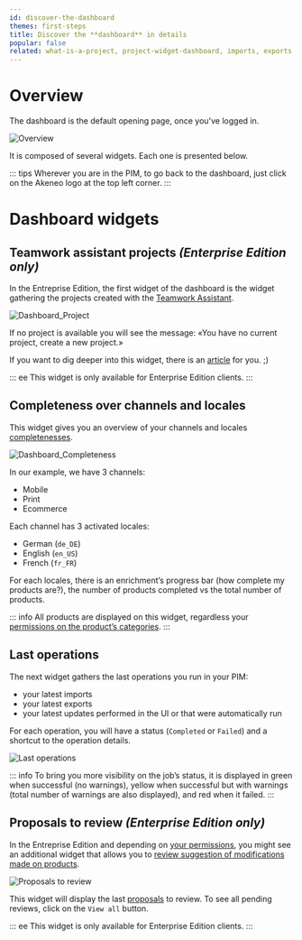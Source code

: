 ```yaml
---
id: discover-the-dashboard
themes: first-steps
title: Discover the **dashboard** in details
popular: false
related: what-is-a-project, project-widget-dashboard, imports, exports, review-products-proposals, access-rights-on-products
---
```


# Overview
The dashboard is the default opening page, once you've logged in.

![Overview](../img/Dashboard.png)

It is composed of several widgets. Each one is presented below.

::: tips
Wherever you are in the PIM, to go back to the dashboard, just click on the Akeneo logo at the top left corner.
:::

# Dashboard widgets

## Teamwork assistant projects _(Enterprise Edition only)_

In the Entreprise Edition, the first widget of the dashboard is the widget gathering the projects created with the [Teamwork Assistant](/articles/what-is-a-project.html).

![Dashboard_Project](../img/Dashboard_Project.png)

If no project is available you will see the message: «You have no current project, create a new project.»

If you want to dig deeper into this widget, there is an [article](/articles/project-widget-dashboard.html) for you. ;)

::: ee
This widget is only available for Enterprise Edition clients.
:::

## Completeness over channels and locales

This widget gives you an overview of your channels and locales [completenesses](/articles/what-is-the-completeness.html).

![Dashboard_Completeness](../img/Dashboard_Completeness.png)

In our example, we have 3 channels:
- Mobile
- Print
- Ecommerce

Each channel has 3 activated locales:
- German (`de_DE`)
- English (`en_US`)
- French (`fr_FR`)

For each locales, there is an enrichment’s progress bar (how complete my products are?), the number of products completed vs the total number of products.

::: info
All products are displayed on this widget, regardless your [permissions on the product’s categories](/articles/access-rights-on-products.html#rights-depending-on-the-categories).
:::


## Last operations

The next widget gathers the last operations you run in your PIM:
- your latest imports
- your latest exports
- your latest updates performed in the UI or that were automatically run

For each operation, you will have a status (`Completed` or `Failed`) and a shortcut to the operation details.

![Last operations](../img/Dashboard_Process.png)

::: info
To bring you more visibility on the job’s status, it is displayed in green when successful (no warnings), yellow when successful but with warnings (total number of warnings are also displayed), and red when it failed.
:::


## Proposals to review _(Enterprise Edition only)_

In the Entreprise Edition and depending on [your permissions](/articles/access-rights-on-products.html), you might see an additional widget that allows you to [review suggestion of modifications made on products](/articles/review-products-proposals.html).

![Proposals to review](../img/Activity_Proposals.png)

This widget will display the last [proposals](/articles/proposals-workflow.html) to review. To see all pending reviews, click on the `View all` button.

::: ee
This widget is only available for Enterprise Edition clients.
:::
